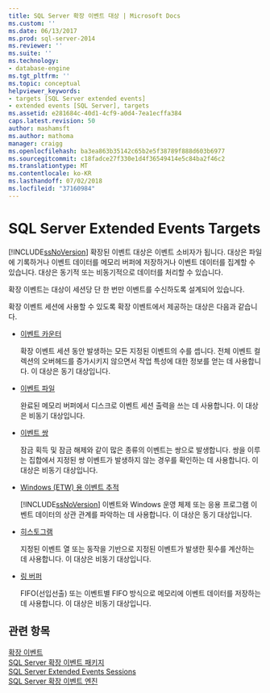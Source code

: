 ```yaml
---
title: SQL Server 확장 이벤트 대상 | Microsoft Docs
ms.custom: ''
ms.date: 06/13/2017
ms.prod: sql-server-2014
ms.reviewer: ''
ms.suite: ''
ms.technology:
- database-engine
ms.tgt_pltfrm: ''
ms.topic: conceptual
helpviewer_keywords:
- targets [SQL Server extended events]
- extended events [SQL Server], targets
ms.assetid: e281684c-40d1-4cf9-a0d4-7ea1ecffa384
caps.latest.revision: 50
author: mashamsft
ms.author: mathoma
manager: craigg
ms.openlocfilehash: ba3ea863b35142c65b2e5f38789f888d603b6977
ms.sourcegitcommit: c18fadce27f330e1d4f36549414e5c84ba2f46c2
ms.translationtype: MT
ms.contentlocale: ko-KR
ms.lasthandoff: 07/02/2018
ms.locfileid: "37160984"
---
```

# <a name="sql-server-extended-events-targets"></a>SQL Server Extended Events Targets
  [!INCLUDE[ssNoVersion](../includes/ssnoversion-md.md)] 확장된 이벤트 대상은 이벤트 소비자가 됩니다. 대상은 파일에 기록하거나 이벤트 데이터를 메모리 버퍼에 저장하거나 이벤트 데이터를 집계할 수 있습니다. 대상은 동기적 또는 비동기적으로 데이터를 처리할 수 있습니다.  
  
 확장 이벤트는 대상이 세션당 단 한 번만 이벤트를 수신하도록 설계되어 있습니다.  
  
 확장 이벤트 세션에 사용할 수 있도록 확장 이벤트에서 제공하는 대상은 다음과 같습니다.  
  
-   [이벤트 카운터](../../2014/database-engine/event-counter-target.md)  
  
     확장 이벤트 세션 동안 발생하는 모든 지정된 이벤트의 수를 셉니다. 전체 이벤트 컬렉션의 오버헤드를 증가시키지 않으면서 작업 특성에 대한 정보를 얻는 데 사용합니다. 이 대상은 동기 대상입니다.  
  
-   [이벤트 파일](../../2014/database-engine/event-file-target.md)  
  
     완료된 메모리 버퍼에서 디스크로 이벤트 세션 출력을 쓰는 데 사용합니다. 이 대상은 비동기 대상입니다.  
  
-   [이벤트 쌍](../../2014/database-engine/event-pairing-target.md)  
  
     잠금 획득 및 잠금 해제와 같이 많은 종류의 이벤트는 쌍으로 발생합니다. 쌍을 이루는 집합에서 지정된 쌍 이벤트가 발생하지 않는 경우를 확인하는 데 사용합니다. 이 대상은 비동기 대상입니다.  
  
-   [Windows (ETW) 용 이벤트 추적](../relational-databases/extended-events/event-tracing-for-windows-target.md)  
  
     [!INCLUDE[ssNoVersion](../includes/ssnoversion-md.md)] 이벤트와 Windows 운영 체제 또는 응용 프로그램 이벤트 데이터의 상관 관계를 파악하는 데 사용합니다. 이 대상은 동기 대상입니다.  
  
-   [히스토그램](../../2014/database-engine/histogram-target.md)  
  
     지정된 이벤트 열 또는 동작을 기반으로 지정된 이벤트가 발생한 횟수를 계산하는 데 사용합니다. 이 대상은 비동기 대상입니다.  
  
-   [링 버퍼](../../2014/database-engine/ring-buffer-target.md)  
  
     FIFO(선입선출) 또는 이벤트별 FIFO 방식으로 메모리에 이벤트 데이터를 저장하는 데 사용합니다. 이 대상은 비동기 대상입니다.  
  
## <a name="see-also"></a>관련 항목  
 [확장 이벤트](../relational-databases/extended-events/extended-events.md)   
 [SQL Server 확장 이벤트 패키지](../relational-databases/extended-events/sql-server-extended-events-packages.md)   
 [SQL Server Extended Events Sessions](../relational-databases/extended-events/sql-server-extended-events-sessions.md)   
 [SQL Server 확장 이벤트 엔진](../relational-databases/extended-events/sql-server-extended-events-engine.md)  
  
  
